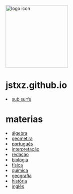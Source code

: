 <img src="https://upload.wikimedia.org/wikipedia/commons/8/85/Smiley.svg"  alt="logo icon" style="height: 200px; width:200px;"/>

# jstxz.github.io 



 <li class="masthead__menu-item">
     <a href="subwaysurfers.html" target="_blank" rel="noopener noreferrer">sub surfs</a>
    </li>








































# materias

 <li class="masthead__menu-item">
     <a href="materias/algebra.html" target="_blank" rel="noopener noreferrer">álgebra</a>
    </li>

<li class="masthead__menu-item">
     <a href="materias/geometria.html" target="_blank" rel="noopener noreferrer">geometira</a>
    </li>

<li class="masthead__menu-item">
     <a href="materias/portugues.html" target="_blank" rel="noopener noreferrer">português</a>
    </li>

<li class="masthead__menu-item">
     <a href="materias/interpretacao.html" target="_blank" rel="noopener noreferrer">interpretação</a>
    </li>

<li class="masthead__menu-item">
     <a href="materias/redacao.html" target="_blank" rel="noopener noreferrer">redaçao</a>
    </li>
    
<li class="masthead__menu-item">
     <a href="materias/biologia.html" target="_blank" rel="noopener noreferrer">biologia</a>
    </li>

<li class="masthead__menu-item">
     <a href="materias/fisica.html" target="_blank" rel="noopener noreferrer">física</a>
    </li>

<li class="masthead__menu-item">
     <a href="materias/quimica.html" target="_blank" rel="noopener noreferrer">química</a>
    </li>

<li class="masthead__menu-item">
     <a href="materias/geografia.html" target="_blank" rel="noopener noreferrer">geografia</a>

<li class="masthead__menu-item">
     <a href="materias/historia.html" target="_blank" rel="noopener noreferrer">história</a>
    </li>

<li class="masthead__menu-item">
     <a href="materias/ingles.html" target="_blank" rel="noopener noreferrer">inglês</a>
    </li>
